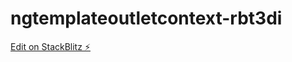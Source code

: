 # ngtemplateoutletcontext-rbt3di

[Edit on StackBlitz ⚡️](https://stackblitz.com/edit/ngtemplateoutletcontext-rbt3di)